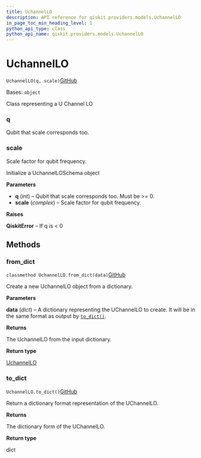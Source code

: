 ```yaml
---
title: UchannelLO
description: API reference for qiskit.providers.models.UchannelLO
in_page_toc_min_heading_level: 1
python_api_type: class
python_api_name: qiskit.providers.models.UchannelLO
---
```


# UchannelLO

<span id="qiskit.providers.models.UchannelLO" />

`UchannelLO(q, scale)`[GitHub](https://github.com/qiskit/qiskit/tree/stable/0.22/qiskit/providers/models/backendconfiguration.py "view source code")

Bases: `object`

Class representing a U Channel LO

<span id="qiskit.providers.models.UchannelLO.q" />

### q

Qubit that scale corresponds too.

<span id="qiskit.providers.models.UchannelLO.scale" />

### scale

Scale factor for qubit frequency.

Initialize a UchannelLOSchema object

**Parameters**

*   **q** (*int*) – Qubit that scale corresponds too. Must be >= 0.
*   **scale** (*complex*) – Scale factor for qubit frequency.

**Raises**

**QiskitError** – If q is \< 0

## Methods

### from\_dict

<span id="qiskit.providers.models.UchannelLO.from_dict" />

`classmethod UchannelLO.from_dict(data)`[GitHub](https://github.com/qiskit/qiskit/tree/stable/0.22/qiskit/providers/models/backendconfiguration.py "view source code")

Create a new UchannelLO object from a dictionary.

**Parameters**

**data** (*dict*) – A dictionary representing the UChannelLO to create. It will be in the same format as output by [`to_dict()`](qiskit.providers.models.UchannelLO#to_dict "qiskit.providers.models.UchannelLO.to_dict").

**Returns**

The UchannelLO from the input dictionary.

**Return type**

[UchannelLO](qiskit.providers.models.UchannelLO "qiskit.providers.models.UchannelLO")

### to\_dict

<span id="qiskit.providers.models.UchannelLO.to_dict" />

`UchannelLO.to_dict()`[GitHub](https://github.com/qiskit/qiskit/tree/stable/0.22/qiskit/providers/models/backendconfiguration.py "view source code")

Return a dictionary format representation of the UChannelLO.

**Returns**

The dictionary form of the UChannelLO.

**Return type**

dict

